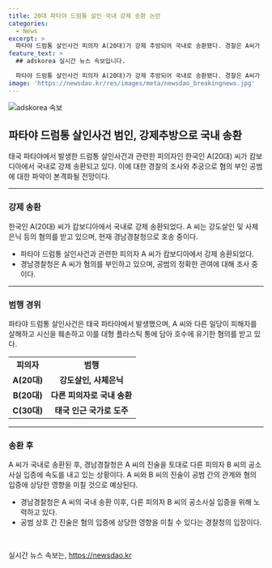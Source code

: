 ```yaml
---
title: 20대 파타야 드럼통 살인 국내 강제 송환 논란
categories:
  - News
excerpt: >
  파타야 드럼통 살인사건 피의자 A(20대)가 강제 추방되어 국내로 송환됐다. 경찰은 A씨가 피해자를 살해하고 시신을 훼손, 유기한 혐의를 받고 있다고 밝혔으며, 혐의를 부인 중인 다른 일당과의 관련성을 파악하는 데 탄력이 붙을 것으로 전망된다. A씨는 캄보디아에서 국내로 호송되어 수사를 받을 예정이며, 이로 인해 다른 일당의 범행에 대한 정보가 더욱 빨리 드러날 것으로 보인다.
feature_text: >
  ## adskorea 실시간 뉴스 속보입니다.

  파타야 드럼통 살인사건 피의자 A(20대)가 강제 추방되어 국내로 송환됐다. 경찰은 A씨가 피해자를 살해하고 시신을 훼손, 유기한 혐의를 받고 있다고 밝혔으며, 혐의를 부인 중인 다른 일당과의 관련성을 파악하는 데 탄력이 붙을 것으로 전망된다. A씨는 캄보디아에서 국내로 호송되어 수사를 받을 예정이며, 이로 인해 다른 일당의 범행에 대한 정보가 더욱 빨리 드러날 것으로 보인다.
image: 'https://newsdao.kr/res/images/meta/newsdao_breakingnews.jpg'
---
```


<p><img src="https://newsdao.kr/res/images/meta/newsdao_breakingnews.jpg" alt="adskorea 속보" /></p>

<h2 data-ke-size="size26">파타야 드럼통 살인사건 범인, 강제추방으로 국내 송환</h2>

<p data-ke-size="size16">태국 파타야에서 발생한 드럼통 살인사건과 관련한 피의자인 한국인 A(20대) 씨가 캄보디아에서 국내로 강제 송환되고 있다. 이에 대한 경찰의 조사와 추궁으로 혐의 부인 공범에 대한 파악이 본격화될 전망이다.</p>

<hr>

<h3 data-ke-size="size24">강제 송환</h3>

<p data-ke-size="size16">한국인 A(20대) 씨가 캄보디아에서 국내로 강제 송환되었다. A 씨는 강도살인 및 사체은닉 등의 혐의를 받고 있으며, 현재 경남경찰청으로 호송 중이다.</p>

<ul>
  <li>파타야 드럼통 살인사건과 관련한 피의자 A 씨가 캄보디아에서 강제 송환되었다.</li>
  <li>경남경찰청은 A 씨가 혐의를 부인하고 있으며, 공범의 정확한 관여에 대해 조사 중이다.</li>
</ul>

<hr>

<h3 data-ke-size="size24">범행 경위</h3>

<p data-ke-size="size16">파타야 드럼통 살인사건은 태국 파타야에서 발생했으며, A 씨와 다른 일당이 피해자를 살해하고 시신을 훼손하고 이를 대형 플라스틱 통에 담아 호수에 유기한 혐의를 받고 있다.</p>

<table>
  <tr>
    <td style="text-align: center; height: 17px;"><b>피의자</b></td>
    <td style="text-align: center; height: 17px;"><b>범행</b></td>
  </tr>
  <tr>
    <td style="text-align: center; height: 17px;"><b>A(20대)</b></td>
    <td style="text-align: center; height: 17px;"><b>강도살인, 사체은닉</b></td>
  </tr>
  <tr>
    <td style="text-align: center; height: 17px;"><b>B(20대)</b></td>
    <td style="text-align: center; height: 17px;"><b>다른 피의자로 국내 송환</b></td>
  </tr>
  <tr>
    <td style="text-align: center; height: 17px;"><b>C(30대)</b></td>
    <td style="text-align: center; height: 17px;"><b>태국 인근 국가로 도주</b></td>
  </tr>
</table>

<hr>

<h3 data-ke-size="size24">송환 후</h3>

<p data-ke-size="size16">A 씨가 국내로 송환된 후, 경남경찰청은 A 씨의 진술을 토대로 다른 피의자 B 씨의 공소사실 입증에 속도를 내고 있는 상황이다. A 씨와 B 씨의 진술이 공범 간의 관계와 혐의 입증에 상당한 영향을 미칠 것으로 예상된다.</p>

<ul>
  <li>경남경찰청은 A 씨의 국내 송환 이후, 다른 피의자 B 씨의 공소사실 입증을 위해 노력하고 있다.</li>
  <li>공범 상호 간 진술은 혐의 입증에 상당한 영향을 미칠 수 있다는 경찰청의 입장이다.</li>
</ul>

<p data-ke-size="size16">&nbsp;</p>
실시간 뉴스 속보는, <a href="https://newsdao.kr" rel="dofollow">https://newsdao.kr</a>


